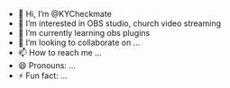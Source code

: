 - 👋 Hi, I’m @KYCheckmate
- 👀 I’m interested in OBS studio, church video streaming
- 🌱 I’m currently learning obs plugins
- 💞️ I’m looking to collaborate on ...
- 📫 How to reach me ...
- 😄 Pronouns: ...
- ⚡ Fun fact: ...

<!---
KYCheckmate/KYCheckmate is a ✨ special ✨ repository because its `README.md` (this file) appears on your GitHub profile.
You can click the Preview link to take a look at your changes.
--->
